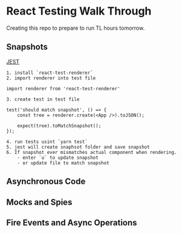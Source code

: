 # React Testing Walk Through
Creating this repo to prepare to run TL hours tomorrow. 

## Snapshots
[JEST](https://jestjs.io/blog/2016/07/27/jest-14.htm)

	1. install `react-test-renderer`
	2. import renderer into test file
`import renderer from 'react-test-renderer'` 

	3. create test in test file
```
test('should match snapshot', () => {
	const tree = renderer.create(<App />).toJSON();

	expect(tree).toMatchSnapshot();
});
```
	4. run tests usint `yarn test`
	5. jest will create snaphsot folder and save snapshot
	6. If snapshot ever mismatches actual component when rendering. 
		- enter `u` to update snapshot
		- or update file to match snapshot

## Asynchronous Code

## Mocks and Spies

## Fire Events and Async Operations
